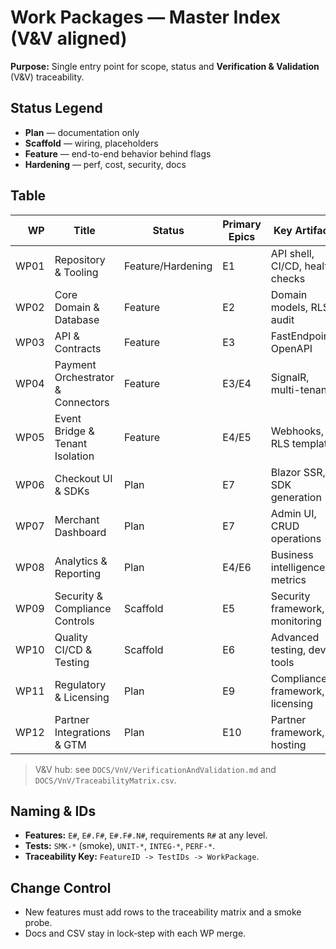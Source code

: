 # Work Packages — Master Index (V&V aligned)

**Purpose:** Single entry point for scope, status and **Verification & Validation** (V&V) traceability.

## Status Legend
- **Plan** — documentation only
- **Scaffold** — wiring, placeholders
- **Feature** — end-to-end behavior behind flags
- **Hardening** — perf, cost, security, docs

## Table
| WP | Title | Status | Primary Epics | Key Artifacts | V&V Tables |
|---:|-------|--------|---------------|---------------|------------|
| WP01 | Repository & Tooling | Feature/Hardening | E1 | API shell, CI/CD, health checks | `WPS/WP01_Repository_and_Tooling_V2.md#vv` |
| WP02 | Core Domain & Database | Feature | E2 | Domain models, RLS, audit | `WPS/WP02_Core_Domain_and_DB_V2.md#vv` |
| WP03 | API & Contracts | Feature | E3 | FastEndpoints, OpenAPI | `WPS/WP03_API_and_Contracts_V2.md#vv` |
| WP04 | Payment Orchestrator & Connectors | Feature | E3/E4 | SignalR, multi-tenancy | `WPS/WP04_Payment_Orchestrator_and_Connectors_V2.md#vv` |
| WP05 | Event Bridge & Tenant Isolation | Feature | E4/E5 | Webhooks, RLS templates | `WPS/WP05_Event_Bridge_and_Tenant_Isolation_V2.md#vv` |
| WP06 | Checkout UI & SDKs | Plan | E7 | Blazor SSR, SDK generation | `WPS/WP06_Checkout_UI_and_SDKs_V2.md#vv` |
| WP07 | Merchant Dashboard | Plan | E7 | Admin UI, CRUD operations | `WPS/WP07_Merchant_Dashboard_V2.md#vv` |
| WP08 | Analytics & Reporting | Plan | E4/E6 | Business intelligence, metrics | `WPS/WP08_Analytics_and_Reporting_V2.md#vv` |
| WP09 | Security & Compliance Controls | Scaffold | E5 | Security framework, monitoring | `WPS/WP09_Security_and_Compliance_Controls_V2.md#vv` |
| WP10 | Quality CI/CD & Testing | Scaffold | E6 | Advanced testing, dev tools | `WPS/WP10_Quality_CICD_and_Testing_V2.md#vv` |
| WP11 | Regulatory & Licensing | Plan | E9 | Compliance framework, licensing | `WPS/WP11_Regulatory_and_Licensing_V2.md#vv` |
| WP12 | Partner Integrations & GTM | Plan | E10 | Partner framework, hosting | `WPS/WP12_Partner_Integrations_and_GTM_V2.md#vv` |

> V&V hub: see `DOCS/VnV/VerificationAndValidation.md` and `DOCS/VnV/TraceabilityMatrix.csv`.

## Naming & IDs
- **Features:** `E#`, `E#.F#`, `E#.F#.N#`, requirements `R#` at any level.
- **Tests:** `SMK-*` (smoke), `UNIT-*`, `INTEG-*`, `PERF-*`.
- **Traceability Key:** `FeatureID -> TestIDs -> WorkPackage`.

## Change Control
- New features must add rows to the traceability matrix and a smoke probe.
- Docs and CSV stay in lock‑step with each WP merge.